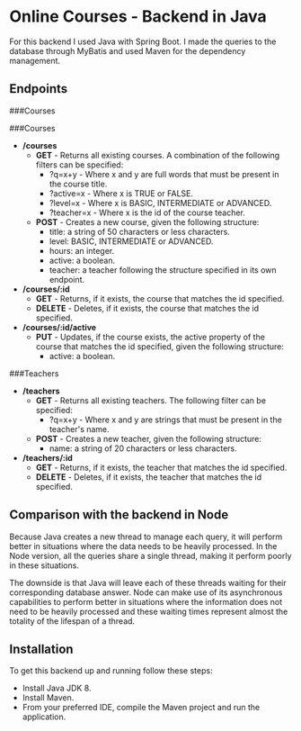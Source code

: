 # Online Courses - Backend in Java

For this backend I used Java with Spring Boot. I made the queries to the database through MyBatis and used Maven for the dependency management.

## Endpoints

###Courses

###Courses

- **/courses**
  - **GET** - Returns all existing courses. A combination of the following filters can be specified:
    - ?q=x+y - Where x and y are full words that must be present in the course title.
    - ?active=x - Where x is TRUE or FALSE.
    - ?level=x - Where x is BASIC, INTERMEDIATE or ADVANCED.
    - ?teacher=x - Where x is the id of the course teacher.
  - **POST** - Creates a new course, given the following structure:
    - title: a string of 50 characters or less characters.
    - level: BASIC, INTERMEDIATE or ADVANCED.
    - hours: an integer.
    - active: a boolean.
    - teacher: a teacher following the structure specified in its own endpoint.
- **/courses/:id**
  - **GET** - Returns, if it exists, the course that matches the id specified.
  - **DELETE** - Deletes, if it exists, the course that matches the id specified.
- **/courses/:id/active**
  - **PUT** - Updates, if the course exists, the active property of the course that matches the id specified, given the following structure:
    - active: a boolean.

###Teachers

- **/teachers**
  - **GET** - Returns all existing teachers. The following filter can be specified:
    - ?q=x+y - Where x and y are strings that must be present in the teacher's name.
  - **POST** - Creates a new teacher, given the following structure:
    - name: a string of 20 characters or less characters.
- **/teachers/:id**
  - **GET** - Returns, if it exists, the teacher that matches the id specified.
  - **DELETE** - Deletes, if it exists, the teacher that matches the id specified.

## Comparison with the backend in Node

Because Java creates a new thread to manage each query, it will perform better in situations where the data needs to be heavily processed. In the Node version, all the queries share a single thread, making it perform poorly in these situations.

The downside is that Java will leave each of these threads waiting for their corresponding database answer. Node can make use of its asynchronous capabilities to perform better in situations where the information does not need to be heavily processed and these waiting times represent almost the totality of the lifespan of a thread.

## Installation

To get this backend up and running follow these steps:

- Install Java JDK 8.
- Install Maven.
- From your preferred IDE, compile the Maven project and run the application.
